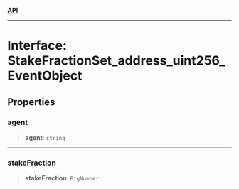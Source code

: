 [**API**](../../../README.md)

***

# Interface: StakeFractionSet\_address\_uint256\_EventObject

## Properties

### agent

> **agent**: `string`

***

### stakeFraction

> **stakeFraction**: `BigNumber`
